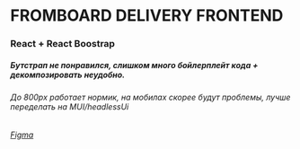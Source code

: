 # FROMBOARD DELIVERY FRONTEND
### React + React Boostrap
##### Бутстрап не понравился, слишком много бойлерплейт кода + декомпозировать неудобно.
###### До 800px работает нормик, на мобилах скорее будут проблемы, лучше переделать на MUI/headlessUi
###### [Figma](https://www.figma.com/design/vTWRGS7iOAhrweUr4rsvRU/FromBoard-Delivery-(For-Devs)?node-id=902-8&t=ay67lhOl59ULq8qz-0)
